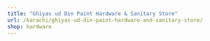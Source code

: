 ```yaml
---
title: "Ghiyas ud Din Paint Hardware & Sanitary Store"
url: /karachi/ghiyas-ud-din-paint-hardware-and-sanitary-store/
shop: hardware
---
```


